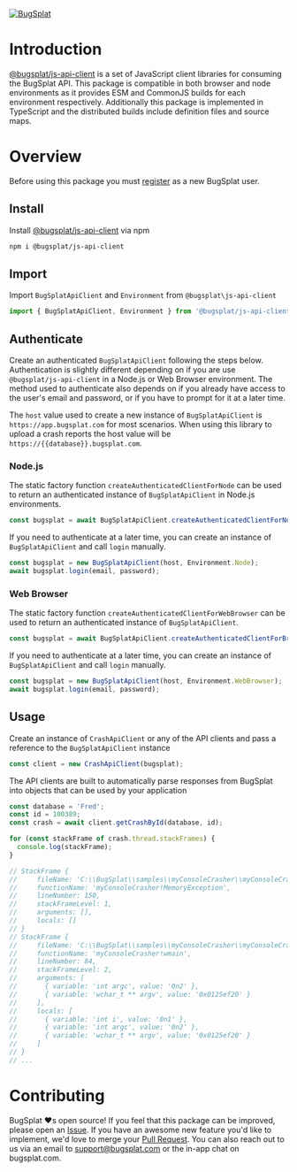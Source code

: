 [![BugSplat](https://s3.amazonaws.com/bugsplat-public/npm/header.png)](https://www.bugsplat.com)

# Introduction
[@bugsplat/js-api-client](https://www.npmjs.com/package/@bugsplat/js-api-client) is a set of JavaScript client libraries for consuming the BugSplat API. This package is compatible in both browser and node environments as it provides ESM and CommonJS builds for each environment respectively. Additionally this package is implemented in TypeScript and the distributed builds include definition files and source maps.

# Overview

Before using this package you must [register](https://app.bugsplat.com/v2/sign-up) as a new BugSplat user.

## Install

Install [@bugsplat/js-api-client](https://www.npmjs.com/package/@bugsplat/js-api-client) via npm 

```sh
npm i @bugsplat/js-api-client
```

## Import

Import `BugSplatApiClient` and `Environment` from `@bugsplat\js-api-client`

```ts
import { BugSplatApiClient, Environment } from '@bugsplat/js-api-client';
```

## Authenticate

Create an authenticated `BugSplatApiClient` following the steps below. Authentication is slightly different depending on if you are use `@bugsplat/js-api-client` in a Node.js or Web Browser environment. The method used to authenticate also depends on if you already have access to the user's email and password, or if you have to prompt for it at a later time.

The `host` value used to create a new instance of `BugSplatApiClient` is `https://app.bugsplat.com` for most scenarios. When using this library to upload a crash reports the host value will be `https://{{database}}.bugsplat.com`.

### Node.js
The static factory function `createAuthenticatedClientForNode` can be used to return an authenticated instance of `BugSplatApiClient` in Node.js environments.

```ts
const bugsplat = await BugSplatApiClient.createAuthenticatedClientForNode(email, password, host);
```

If you need to authenticate at a later time, you can create an instance of `BugSplatApiClient` and call `login` manually.

```ts
const bugsplat = new BugSplatApiClient(host, Environment.Node);
await bugsplat.login(email, password);
```

### Web Browser

The static factory function `createAuthenticatedClientForWebBrowser` can be used to return an authenticated instance of `BugSplatApiClient`.

```ts
const bugsplat = await BugSplatApiClient.createAuthenticatedClientForBrowser(email, password, host);
```

If you need to authenticate at a later time, you can create an instance of `BugSplatApiClient` and call `login` manually.

```ts
const bugsplat = new BugSplatApiClient(host, Environment.WebBrowser);
await bugsplat.login(email, password);
```

## Usage

Create an instance of `CrashApiClient` or any of the API clients and pass a reference to the `BugSplatApiClient` instance

```ts
const client = new CrashApiClient(bugsplat);
```

The API clients are built to automatically parse responses from BugSplat into objects that can be used by your application

```ts
const database = 'Fred';
const id = 100389;
const crash = await client.getCrashById(database, id);

for (const stackFrame of crash.thread.stackFrames) {
  console.log(stackFrame);
}

// StackFrame {
//     fileName: 'C:\\BugSplat\\samples\\myConsoleCrasher\\myConsoleCrasher.cpp',
//     functionName: 'myConsoleCrasher!MemoryException',
//     lineNumber: 150,
//     stackFrameLevel: 1,
//     arguments: [],
//     locals: []
// }
// StackFrame {
//     fileName: 'C:\\BugSplat\\samples\\myConsoleCrasher\\myConsoleCrasher.cpp',
//     functionName: 'myConsoleCrasher!wmain',
//     lineNumber: 84,
//     stackFrameLevel: 2,
//     arguments: [
//       { variable: 'int argc', value: '0n2' },
//       { variable: 'wchar_t ** argv', value: '0x0125ef20' }
//     ],
//     locals: [
//       { variable: 'int i', value: '0n1' },
//       { variable: 'int argc', value: '0n2' },
//       { variable: 'wchar_t ** argv', value: '0x0125ef20' }
//     ]
// }
// ...
```

# Contributing

BugSplat ❤️s open source! If you feel that this package can be improved, please open an [Issue](https://github.com/BugSplat-Git/bugsplat-js-api-client/issues). If you have an awesome new feature you'd like to implement, we'd love to merge your [Pull Request](https://github.com/BugSplat-Git/bugsplat-js-api-client/pulls). You can also reach out to us via an email to support@bugsplat.com or the in-app chat on bugsplat.com.
